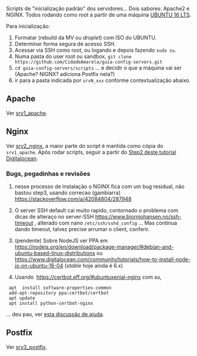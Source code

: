 
Scripts de "inicialização padrão" dos servidores... Dois sabores: Apache2 e NGINX. 
Todos rodando como root a partir de uma máquina [UBUNTU 16 LTS](http://releases.ubuntu.com/16.04/).

Para inicialização:

 1. Formatar (rebuild da MV ou *droplet*) com ISO do UBUNTU.
 2. Determinar forma segura de acesso SSH.
 3. Acessar via SSH como root, ou logando e depois fazendo `sudo su`.
 4. Numa pasta do user root ou sandbox, `git clone https://github.com/CidadeAmarela/guia-config-servers.git`
 5. `cd guia-config-servers/scripts` ... e decidir o que a máquina vai ser (Apache? NIGNX? adiciona Postfix nela?)
 6. ir para a pasta indicada por `srvN_xxx` conforme contextualização abaixo.
 
## Apache ##

Ver [srv1_apache](srv1_apache).

## Nginx ##

Ver [srv2_nginx](srv2_nginx), a maior parte do script é mantida como cópia do `srv1_apache`. 
Após rodar scripts, seguir a  partir do [Step2 deste tutorial Digitalocean](https://www.digitalocean.com/community/tutorials/how-to-install-nginx-on-ubuntu-16-04#step-2-adjust-the-firewall).

### Bugs, pegadinhas e revisões ###

1. nesse processo de instalação o NGINX fica com um bug residual, não bastou step3, usando correcao  (gambiarra) https://stackoverflow.com/a/42084804/287948

2. O server SSH default cai muito rapido, contornado o problema com dicas de alteraço no server-SSH https://www.bjornjohansen.no/ssh-timeout , alterado com nano `/etc/ssh/sshd_config`  ... Mas continua dando timeout, talvez precise arrumar o client, conferir.

3. (pendente) Sobre NodeJS ver PPA em https://nodejs.org/en/download/package-manager/#debian-and-ubuntu-based-linux-distributions ou https://www.digitalocean.com/community/tutorials/how-to-install-node-js-on-ubuntu-16-04 (*stable* hoje ainda  é 6.x)

4. Usando  https://certbot.eff.org/#ubuntuxenial-nginx com su,
```
 apt  install software-properties-common
 add-apt-repository ppa:certbot/certbot
 apt update
 apt install python-certbot-nginx 
```
... deu pau, ver [esta discussão de ajuda](https://community.letsencrypt.org/t/certbot-on-nginx-not-working-no-plug-and-play-solution/33895/4).




## Postfix ##

Ver [srv3_postfix](srv3_postfix).
